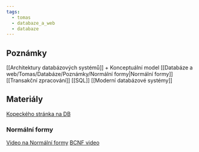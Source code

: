 ```yaml
---
tags:
  - tomas
  - databaze_a_web
  - databaze
---
```

## Poznámky
[[Architektury databázových systémů]] + Konceptuální model
[[Databáze a web/Tomas/Databáze/Poznámky/Normální formy|Normální formy]]
[[Transakční zpracování]]
[[SQL]]
[[Moderní databázové systémy]]

## Materiály
[Kopeckého stránka na DB](https://www.ms.mff.cuni.cz/~kopecky/teaching/ndbi025/)
### Normální formy
[Video na Normální formy](https://www.youtube.com/watch?v=GFQaEYEc8_8&t=449s)
[BCNF video](https://www.youtube.com/watch?v=VWnKUKH4tLg)